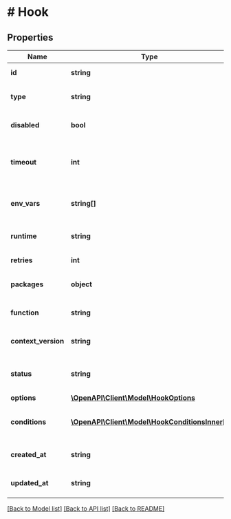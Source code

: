 # # Hook

## Properties

Name | Type | Description | Notes
------------ | ------------- | ------------- | -------------
**id** | **string** | The Hook unique ID in OneLogin. | [optional]
**type** | **string** | A string describing the type of hook. e.g. &#x60;pre-authentication&#x60; |
**disabled** | **bool** | Boolean to enable or disable the hook. Disabled hooks will not run. | [default to true]
**timeout** | **int** | The number of seconds to allow the hook function to run before before timing out. Maximum timeout varies based on the type of hook. | [default to 1]
**env_vars** | **string[]** | Environment Variable objects that will be available via process.env.ENV_VAR_NAME in the hook code. |
**runtime** | **string** | The Smart Hooks supported Node.js version to execute this hook with. |
**retries** | **int** | Number of retries if execution fails. | [default to 0]
**packages** | **object** | An object containing NPM packages that are bundled with the hook function. |
**function** | **string** | A base64 encoded string containing the javascript function code. |
**context_version** | **string** | The semantic version of the content that will be injected into this hook. | [optional]
**status** | **string** | String describing the state of the hook function. When a hook is ready and disabled is false it will be executed. | [optional]
**options** | [**\OpenAPI\Client\Model\HookOptions**](HookOptions.md) |  | [optional]
**conditions** | [**\OpenAPI\Client\Model\HookConditionsInner[]**](HookConditionsInner.md) | An array of objects that let you limit the execution of a hook to users in specific roles. | [optional]
**created_at** | **string** | ISO8601 format date that they hook function was created. | [optional]
**updated_at** | **string** | ISO8601 format date that they hook function was last updated. | [optional]

[[Back to Model list]](../../README.md#models) [[Back to API list]](../../README.md#endpoints) [[Back to README]](../../README.md)
